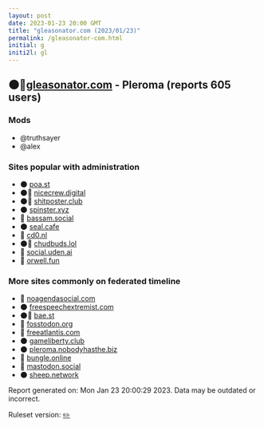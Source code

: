 ```yaml
---
layout: post
date: 2023-01-23 20:00 GMT
title: "gleasonator.com (2023/01/23)"
permalink: /gleasonator-com.html
initial: g
initi2l: gl
---
```


## 🌑🧸[gleasonator.com](https://gleasonator.com) - Pleroma (reports 605 users)

### Mods
 * @truthsayer
 * @alex

### Sites popular with administration

* 🌑 [poa.st](/poa-st.html)
* 🌑🧸 [nicecrew.digital](/nicecrew-digital.html)
* 🌑🧸 [shitposter.club](/shitposter-club.html)
* 🌑 [spinster.xyz](/spinster-xyz.html)
* 🐘 [bassam.social](/bassam-social.html)
* 🌑 [seal.cafe](/seal-cafe.html)
* 🐘 [cd0.nl](/cd0-nl.html)
* 🌑🧸 [chudbuds.lol](/chudbuds-lol.html)
* 🐘 [social.uden.ai](/social-uden-ai.html)
* 🐘 [orwell.fun](/orwell-fun.html)

### More sites commonly on federated timeline

* 🐘 [noagendasocial.com](/noagendasocial-com.html)
* 🌑 [freespeechextremist.com](/freespeechextremist-com.html)
* 🌑🧸 [bae.st](/bae-st.html)
* 🐘 [fosstodon.org](/fosstodon-org.html)
* 🐘 [freeatlantis.com](/freeatlantis-com.html)
* 🌑 [gameliberty.club](/gameliberty-club.html)
* 🌑 [pleroma.nobodyhasthe.biz](/pleroma-nobodyhasthe-biz.html)
* 🐘 [bungle.online](/bungle-online.html)
* 🐘 [mastodon.social](/mastodon-social.html)
* 🌑 [sheep.network](/sheep-network.html)

Report generated on: Mon Jan 23 20:00:29 2023. Data may be outdated or incorrect.

Ruleset version: [✏️](/version-pencil)
